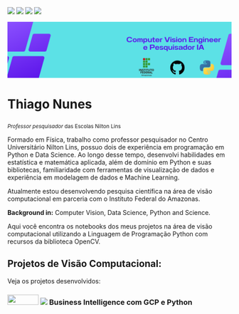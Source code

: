 <a href='https://www.linkedin.com/in/prof-thiago-nunes'><img src="https://img.shields.io/badge/LinkedIn-0077B5?style=for-the-badge&logo=linkedin&logoColor=white"></a>
<a href='https://www.instagram.com/thiago_nunes.py/'><img src="https://img.shields.io/badge/Instagram-E4405F?style=for-the-badge&logo=instagram&logoColor=white"></a>
<a href="https://medium.com/@thiagonunestm3"><img src="https://img.shields.io/badge/Medium-12100E?style=for-the-badge&logo=medium&logoColor=white"></a>
<a href='https://github.com/prof-Thiago-Nunes'><img src="https://img.shields.io/badge/GitHub-100000?style=for-the-badge&logo=github&logoColor=white"></a>


<p align="center">
  <img src="Data Scientist.png" >
</p>

# Thiago Nunes
<sub>*Professor pesquisador* das Escolas Nilton Lins 

Formado em Física, trabalho como professor pesquisador no Centro Universitário Nilton Lins, possuo dois de experiência em programação em Python e Data Science. Ao longo desse tempo, desenvolvi habilidades em estatística e matemática aplicada, além de domínio em Python e suas bibliotecas, familiaridade com ferramentas de visualização de dados e experiência em modelagem de dados e Machine Learning.
 
Atualmente estou desenvolvendo pesquisa científica na área de visão computacional em parceria com o Instituto Federal do Amazonas.


**Background in:** Computer Vision, Data Science, Python and Science.
  
Aqui você encontra os notebooks dos meus projetos na área de visão computacional utilizando a Linguagem de Programação Python com recursos da biblioteca OpenCV.



## Projetos de Visão Computacional:
Veja os projetos desenvolvidos:

<h3><a href='https://github.com/prof-Thiago-Nunes/Projetos-data-science-/blob/main/Geocoding_API.ipynb'><img height= "23px" width="70px"src="https://img.shields.io/badge/Jupyter-F37626.svg?&amp;style=for-the-badge&amp;logo=Jupyter&amp;logoColor=white"></a> <a href="https://medium.com/@thiagonunestm3/business-intelligence-com-gcp-e-python-4848fda9ddbc"><img src="https://img.shields.io/badge/Medium-12100E?style=for-the-badge&logo=medium&logoColor=white" width="70px"></a> Business Intelligence com GCP e Python <h3>
